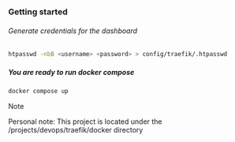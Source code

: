 
### Getting started

###### Generate credentials for the dashboard

```bash
htpasswd -nbB <username> <password> > config/traefik/.htpasswd
```

##### You are ready to run docker compose

```bash
docker compose up
```

> [!NOTE] 
> Personal note:
> This project is located under the /projects/devops/traefik/docker directory
